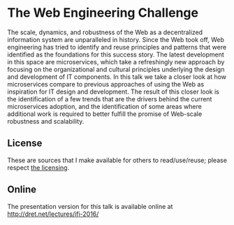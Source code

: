 # The Web Engineering Challenge

The scale, dynamics, and robustness of the Web as a decentralized information system are unparalleled in history. Since the Web took off, Web engineering has tried to identify and reuse principles and patterns that were identified as the foundations for this success story. The latest development in this space are microservices, which take a refreshingly new approach by focusing on the organizational and cultural principles underlying the design and development of IT components. In this talk we take a closer look at how microservices compare to previous approaches of using the Web as inspiration for IT design and development. The result of this closer look is the identification of a few trends that are the drivers behind the current microservices adoption, and the identification of some areas where additional work is required to better fulfill the promise of Web-scale robustness and scalability.


## License

These are sources that I make available for others to read/use/reuse; please respect [the licensing](../LICENSE).


## Online

The presentation version for this talk is available online at http://dret.net/lectures/ifi-2016/

